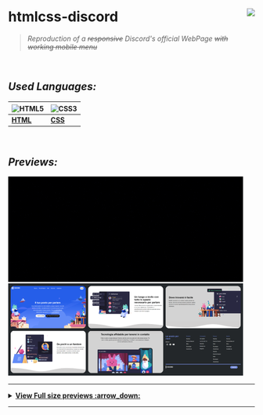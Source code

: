 

# **htmlcss-discord**    <img height="25" align="right" src="https://img.shields.io/badge/Made%20with-Markdown-1f425f.svg"></a>


> _Reproduction of a ~~responsive~~ Discord's official WebPage ~~with working mobile menu~~_


<br/>


## *_Used Languages:_*

|  <img align="center" src="https://upload.wikimedia.org/wikipedia/commons/8/82/Devicon-html5-plain.svg" width="36" height="36" alt="HTML5" /> |  <img align="center" src="https://upload.wikimedia.org/wikipedia/commons/6/62/CSS3_logo.svg" width="36" height="36" align="center" alt="CSS3" />
|--|--|
| [**HTML**](https://developer.mozilla.org/en-US/docs/Glossary/HTML5) | [**CSS**](https://developer.mozilla.org/en-US/docs/Web/CSS) |

<br />

## *_Previews:_*

![Preview i1](/previews/preview-dropbox-resized.gif)
![Preview i1](/previews/discord-thumbnails-black-p.png)


--------


<details>  
  <summary><strong><ins> View Full size previews :arrow_down: </summary></strong></ins>
  
  <br/>

  <img src="/previews/prev-discord1.png" alt="preview1" /> 

  <img src="/previews/prev-discord2.png" alt="preview2" /> 

  <img src="/previews/prev-discord3.png" alt="preview3" /> 

  <img src="/previews/prev-discord4.png" alt="preview4" /> 
  
  <img src="/previews/prev-discord5.png" alt="preview5" /> 

  <img src="/previews/prev-discord6.png" alt="preview6" />   

</details>

--------
